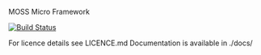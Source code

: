MOSS Micro Framework

[![Build Status](https://travis-ci.org/potfur/moss.png?branch=master)](https://travis-ci.org/potfur/moss)

For licence details see LICENCE.md
Documentation is available in ./docs/
